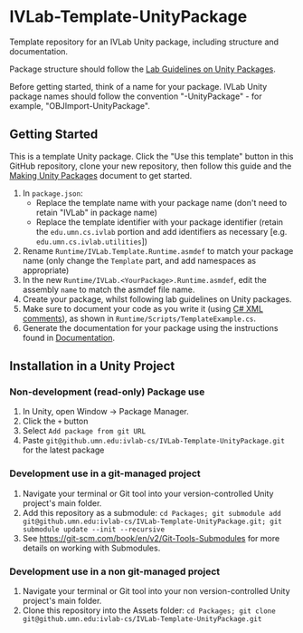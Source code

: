 # IVLab-Template-UnityPackage

Template repository for an IVLab Unity package, including structure and documentation.

Package structure should follow the [Lab Guidelines on Unity Packages](https://docs.google.com/document/d/1BWo-OIJx3uG72XyvIiO-t1jVDnXKFhoxj-o5VYO5Gq0/edit?usp=sharing).

Before getting started, think of a name for your package. IVLab Unity package names should follow the convention "<YourPackage>-UnityPackage" - for example, "OBJImport-UnityPackage".

## Getting Started

This is a template Unity package. Click the "Use this template" button in this GitHub repository, clone your new repository, then follow this guide and the [Making Unity Packages](https://docs.google.com/document/d/1BWo-OIJx3uG72XyvIiO-t1jVDnXKFhoxj-o5VYO5Gq0/edit?usp=sharing) document to get started.

1. In `package.json`:
    - Replace the template name with your package name (don't need to retain "IVLab" in package name)
    - Replace the template identifier with your package identifier (retain the `edu.umn.cs.ivlab` portion and add identifiers as necessary [e.g. `edu.umn.cs.ivlab.utilities`])
2. Rename `Runtime/IVLab.Template.Runtime.asmdef` to match your package name (only change the `Template` part, and add namespaces as appropriate)
3. In the new `Runtime/IVLab.<YourPackage>.Runtime.asmdef`, edit the assembly `name` to match the asmdef file name.
4. Create your package, whilst following lab guidelines on Unity packages.
5. Make sure to document your code as you write it (using [C# XML comments](https://docs.microsoft.com/en-us/dotnet/csharp/programming-guide/xmldoc/recommended-tags-for-documentation-comments)), as shown in `Runtime/Scripts/TemplateExample.cs`.
6. Generate the documentation for your package using the instructions found in [Documentation](./Documentation).


## Installation in a Unity Project

### Non-development (read-only) Package use
1. In Unity, open Window -> Package Manager. 
2. Click the ```+``` button
3. Select ```Add package from git URL```
4. Paste ```git@github.umn.edu:ivlab-cs/IVLab-Template-UnityPackage.git``` for the latest package

### Development use in a git-managed project
1. Navigate your terminal or Git tool into your version-controlled Unity project's main folder. 
2. Add this repository as a submodule: ```cd Packages; git submodule add git@github.umn.edu:ivlab-cs/IVLab-Template-UnityPackage.git; git submodule update --init --recursive```
3. See https://git-scm.com/book/en/v2/Git-Tools-Submodules for more details on working with Submodules. 

### Development use in a non git-managed project
1. Navigate your terminal or Git tool into your non version-controlled Unity project's main folder. 
2. Clone this repository into the Assets folder: ```cd Packages; git clone git@github.umn.edu:ivlab-cs/IVLab-Template-UnityPackage.git```